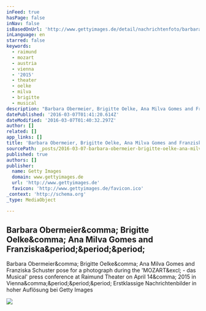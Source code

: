 ```yaml
---
inFeed: true
hasPage: false
inNav: false
isBasedOnUrl: 'http://www.gettyimages.de/detail/nachrichtenfoto/barbara-obermeier-brigitte-oelke-ana-milva-gomes-and-nachrichtenfoto/469890416#'
inLanguage: en
starred: false
keywords:
  - raimund
  - mozart
  - austria
  - vienna
  - '2015'
  - theater
  - oelke
  - milva
  - brigitte
  - musical
description: "Barbara Obermeier, Brigitte Oelke, Ana Milva Gomes and Franziska Schuster pose for a photograph during the 'MOZART! - das Musical' press conference at Raimund Theater on April 14, 2015 in Vienna,... Erstklassige Nachrichtenbilder in hoher Auflösung bei Getty Images"
datePublished: '2016-03-07T01:41:20.614Z'
dateModified: '2016-03-07T01:40:32.297Z'
author: []
related: []
app_links: []
title: 'Barbara Obermeier, Brigitte Oelke, Ana Milva Gomes and Franziska...'
sourcePath: _posts/2016-03-07-barbara-obermeier-brigitte-oelke-ana-milva-gomes-and-franz.md
published: true
authors: []
publisher:
  name: Getty Images
  domain: www.gettyimages.de
  url: 'http://www.gettyimages.de'
  favicon: 'http://www.gettyimages.de/favicon.ico'
_context: 'http://schema.org'
_type: MediaObject

---
```

<article style=""><h1>Barbara Obermeier&amp;comma; Brigitte Oelke&amp;comma; Ana Milva Gomes and Franziska&amp;period;&amp;period;&amp;period;</h1><p>Barbara Obermeier&amp;comma; Brigitte Oelke&amp;comma; Ana Milva Gomes and Franziska Schuster pose for a photograph during the 'MOZART&amp;excl; - das Musical' press conference at Raimund Theater on April 14&amp;comma; 2015 in Vienna&amp;comma;&amp;period;&amp;period;&amp;period; Erstklassige Nachrichtenbilder in hoher Auflösung bei Getty Images</p><img src="http://cache2.asset-cache.net/gc/469890416-barbara-obermeier-brigitte-oelke-ana-milva-gettyimages.jpg?v=1&amp;c=IWSAsset&amp;k=2&amp;d=GkZZ8bf5zL1ZiijUmxa7QV0O4uH4PjgAbF9iKm3W8eKqaX2rugT%2bR%2bM4u8CFbIf5hb5AiMHU%2bWvvYFPSC9i9Dw%3d%3d" /></article>